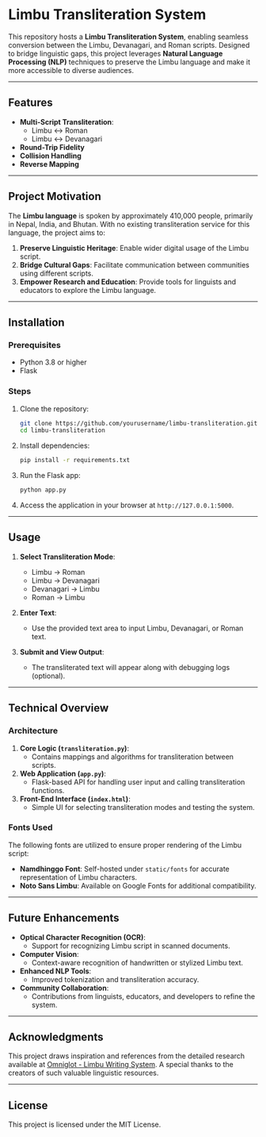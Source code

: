 # Limbu Transliteration System

This repository hosts a **Limbu Transliteration System**, enabling seamless conversion between the Limbu, Devanagari, and Roman scripts. Designed to bridge linguistic gaps, this project leverages **Natural Language Processing (NLP)** techniques to preserve the Limbu language and make it more accessible to diverse audiences.

---

## Features

- **Multi-Script Transliteration**:
  - Limbu ↔ Roman
  - Limbu ↔ Devanagari
- **Round-Trip Fidelity**
- **Collision Handling**
- **Reverse Mapping**

---

## Project Motivation

The **Limbu language** is spoken by approximately 410,000 people, primarily in Nepal, India, and Bhutan. With no existing transliteration service for this language, the project aims to:

1. **Preserve Linguistic Heritage**: Enable wider digital usage of the Limbu script.
2. **Bridge Cultural Gaps**: Facilitate communication between communities using different scripts.
3. **Empower Research and Education**: Provide tools for linguists and educators to explore the Limbu language.

---

## Installation

### Prerequisites
- Python 3.8 or higher
- Flask

### Steps
1. Clone the repository:
   ```bash
   git clone https://github.com/yourusername/limbu-transliteration.git
   cd limbu-transliteration
   ```

2. Install dependencies:
   ```bash
   pip install -r requirements.txt
   ```

3. Run the Flask app:
   ```bash
   python app.py
   ```

4. Access the application in your browser at `http://127.0.0.1:5000`.

---

## Usage

1. **Select Transliteration Mode**:
   - Limbu → Roman
   - Limbu → Devanagari
   - Devanagari → Limbu
   - Roman → Limbu

2. **Enter Text**:
   - Use the provided text area to input Limbu, Devanagari, or Roman text.

3. **Submit and View Output**:
   - The transliterated text will appear along with debugging logs (optional).

---

## Technical Overview

### Architecture
1. **Core Logic (`transliteration.py`)**:
   - Contains mappings and algorithms for transliteration between scripts.
2. **Web Application (`app.py`)**:
   - Flask-based API for handling user input and calling transliteration functions.
3. **Front-End Interface (`index.html`)**:
   - Simple UI for selecting transliteration modes and testing the system.

### Fonts Used
The following fonts are utilized to ensure proper rendering of the Limbu script:

- **Namdhinggo Font**: Self-hosted under `static/fonts` for accurate representation of Limbu characters.
- **Noto Sans Limbu**: Available on Google Fonts for additional compatibility.

---

## Future Enhancements

- **Optical Character Recognition (OCR)**:
  - Support for recognizing Limbu script in scanned documents.
- **Computer Vision**:
  - Context-aware recognition of handwritten or stylized Limbu text.
- **Enhanced NLP Tools**:
  - Improved tokenization and transliteration accuracy.
- **Community Collaboration**:
  - Contributions from linguists, educators, and developers to refine the system.

---

## Acknowledgments

This project draws inspiration and references from the detailed research available at [Omniglot - Limbu Writing System](https://www.omniglot.com/writing/limbu.htm). A special thanks to the creators of such valuable linguistic resources.

---

## License

This project is licensed under the MIT License.
